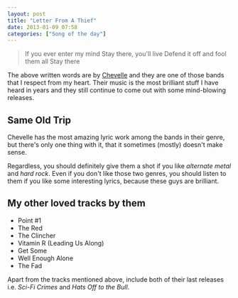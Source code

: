 ```yaml
---
layout: post
title: "Letter From A Thief"
date: 2013-01-09 07:58
categories: ["Song of the day"]
---
```

<blockquote>
If you ever enter my mind
Stay there, you'll live
Defend it off and fool them all
Stay there
</blockquote>

The above written words are by [Chevelle](http://chevelleinc.com) and they are one of those bands that I respect from my heart. Their music is the most brilliant stuff I have heard in years and they still continue to come out with some mind-blowing releases.

## Same Old Trip

Chevelle has the most amazing lyric work among the bands in their genre, but there's only one thing with it, that it sometimes (mostly) doesn't make sense.

Regardless, you should definitely give them a shot if you like _alternate metal_ and _hard rock_. Even if you don't like those two genres, you should listen to them if you like some interesting lyrics, because these guys are brilliant.

## My other loved tracks by them

* Point #1
* The Red
* The Clincher
* Vitamin R (Leading Us Along)
* Get Some
* Well Enough Alone
* The Fad

Apart from the tracks mentioned above, include both of their last releases i.e. _Sci-Fi Crimes_ and _Hats Off to the Bull_.